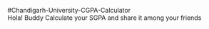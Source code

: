 #Chandigarh-University-CGPA-Calculator  
Hola! Buddy Calculate your SGPA and share it among your friends
